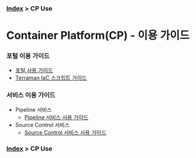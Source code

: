 ### [Index](https://github.com/K-PaaS/container-platform/blob/master/README.md) > CP Use
# Container Platform(CP) - 이용 가이드

### 포털 이용 가이드
  + [포털 사용 가이드](portal/container-platform-portal-guide.md) 
  + [Terraman IaC 스크립트 가이드](../check-guide/cp-terraman-check-guide.md)
  
### 서비스 이용 가이드
- Pipeline 서비스
  + [Pipeline 서비스 사용 가이드](pipeline/cp-pipeline-use-guide.md)
- Source Control 서비스
  + [Source Control 서비스 사용 가이드](source-control/cp-source-control-use-guide.md)

### [Index](https://github.com/K-PaaS/container-platform/blob/master/README.md) > CP Use